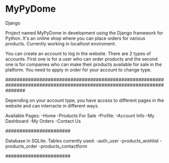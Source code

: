 # MyPyDome
 Django


Project named MyPyDome in development using the Django framework for Python.
It's an online shop where you can place orders for various products.
Currently working in localhost enviroment.

You can create an account to log in the website. There are 2 types of accounts. First one is for a user who can order products and the second one is for companies who can make their products available for sale in the platform.
You need to apply in order for your account to change type.

#######################################################################################################################

Depending on your account type, you have access to different pages in the website and can interracte in different ways.

Available Pages:
-Home
-Products For Sale
-Profile:
    -Account Info
    -My Dashboard
    -My Orders
    -Contact Us

#######################

Database in SQLite.
Tables currently used:
-auth_user
-products_wishlist
-products_order
-products_contactform

#######################